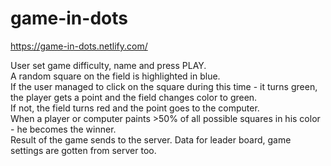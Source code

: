 # game-in-dots
https://game-in-dots.netlify.com/

User set game difficulty, name and press PLAY.<br>
A random square on the field is highlighted in blue.<br>
If the user managed to click on the square during this time - it turns green, the player gets a point and the field changes color to green.<br>
If not, the field turns red and the point goes to the computer.<br>
When a player or computer paints >50% of all possible squares in his color - he becomes the winner.<br>
Result of the game sends to the server. Data for leader board, game settings are gotten from server too.
